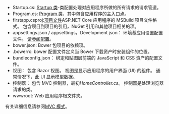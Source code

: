 * Startup.cs: [Startup 类](../fundamentals/startup.md)-类配置处理对应用程序所做的所有请求的请求管道。
* Program.cs: [Program 类](../fundamentals/index.md)，其中包含应用程序的主入口点。
* firstapp.csproj:[项目文件](https://docs.microsoft.com/dotnet/articles/core/preview3/tools/csproj)ASP.NET Core 应用程序的 MSBuild 项目文件格式。 包含项目到项目的引用，NuGet 引用和其他项目相关的项。
* appsettings.json / appsettings。Development.json： 环境基应用设置配置文件。 [请参阅配置](xref:fundamentals/configuration)。
* bower.json: Bower 包项目的依赖项。
* .bowerrc: bower 配置文件定义当 Bower 下载资产时安装组件的位置。
* bundleconfig.json： 绑定和贴图层前端的 JavaScript 和 CSS 资产的配置文件。
* 视图： 包含 Razor 视图。 视图是显示应用程序的用户界面 (UI) 的组件。 通常情况下，此 UI 显示模型数据。
* 控制器： 包含 MVC 控制器，最初*HomeController.cs*。 控制器是处理浏览器请求的类。
* wwwroot: Web 应用程序根文件夹。

有关详细信息请参阅[MVC 模式](xref:mvc/overview)。
